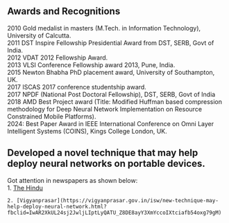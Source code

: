## Awards and Recognitions <br>

2010 Gold medalist in masters (M.Tech. in Information Technology), University of Calcutta.<br>
2011 DST Inspire Fellowship Presidential Award from DST, SERB, Govt of India.<br>
2012 VDAT 2012 Fellowship Award.<br>
2013 VLSI Conference Fellowship award 2013, Pune, India.<br>
2015 Newton Bhabha PhD placement award, University of Southampton, UK.<br>
2017 ISCAS 2017 conference studentship award.<br>
2017 NPDF (National Post Doctoral Fellowship), DST, SERB, Govt of India<br>
2018 AMD Best Project award (Title: Modified Huffman based compression methodology for Deep Neural Network Implementation on Resource Constrained Mobile Platforms). <br>
2024: Best Paper Award in IEEE International Conference on Omni Layer Intelligent Systems (COINS), Kings College London, UK. <be>



## Developed a novel technique that may help deploy neural networks on portable devices.  
Got attention in newspapers as shown below:<br>
    1. [The Hindu](https://www.thehindubusinessline.com/news/science/new-technique-may-help-deploy-neural-networks-on-portable-devices/article26051558.ece)<br>

    2. [Vigyanprasar](https://vigyanprasar.gov.in/isw/new-technique-may-help-deploy-neural-network.html?fbclid=IwAR2XkUL24sj2JwljLIptLyQATU_Z8DE8ayY3XmYccoIXtciafb54oxg79gM)


